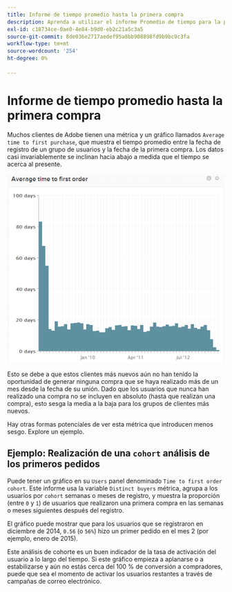 ```yaml
---
title: Informe de tiempo promedio hasta la primera compra
description: Aprenda a utilizar el informe Promedio de tiempo para la primera compra.
exl-id: c18734ce-0ae0-4e84-b9d0-eb2c21a5c3a5
source-git-commit: 8de036e2717aedef95a8bb908898fd9b9bc9c3fa
workflow-type: tm+mt
source-wordcount: '254'
ht-degree: 0%

---
```


# Informe de tiempo promedio hasta la primera compra

Muchos clientes de Adobe tienen una métrica y un gráfico llamados `Average time to first purchase`, que muestra el tiempo promedio entre la fecha de registro de un grupo de usuarios y la fecha de la primera compra. Los datos casi invariablemente se inclinan hacia abajo a medida que el tiempo se acerca al presente.

![tiempo promedio para el primer pedido](../../assets/average-time-to-first-order.png)

Esto se debe a que estos clientes más nuevos aún no han tenido la oportunidad de generar ninguna compra que se haya realizado más de un mes desde la fecha de su unión. Dado que los usuarios que nunca han realizado una compra no se incluyen en absoluto (hasta que realizan una compra), esto sesga la media a la baja para los grupos de clientes más nuevos.

Hay otras formas potenciales de ver esta métrica que introducen menos sesgo. Explore un ejemplo.

## Ejemplo: Realización de una `cohort` análisis de los primeros pedidos

Puede tener un gráfico en su `Users` panel denominado `Time to first order cohort`. Este informe usa la variable `Distinct buyers` métrica, agrupa a los usuarios por `cohort` semanas o meses de registro, y muestra la proporción (entre `0` y `1`) de usuarios que realizaron una primera compra en las semanas o meses siguientes después del registro.

El gráfico puede mostrar que para los usuarios que se registraron en diciembre de 2014, `0.56` (o `56%`) hizo un primer pedido en el mes 2 (por ejemplo, enero de 2015).

Este análisis de cohorte es un buen indicador de la tasa de activación del usuario a lo largo del tiempo. Si este gráfico empieza a aplanarse o a estabilizarse y aún no estás cerca del 100 % de conversión a compradores, puede que sea el momento de activar los usuarios restantes a través de campañas de correo electrónico.
